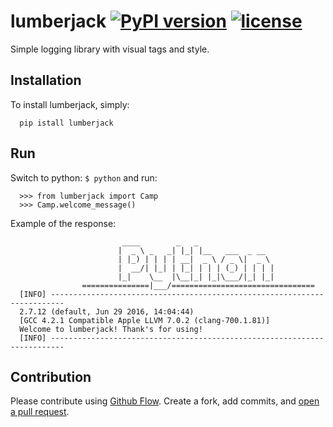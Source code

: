 # lumberjack [![PyPI version](https://badge.fury.io/py/lumberjack.svg)](https://badge.fury.io/py/lumberjack) [![license](https://img.shields.io/github/license/mashape/apistatus.svg?maxAge=2592000)](LICENSE)
Simple logging library with visual tags and style.

## Installation

To install lumberjack, simply:

      pip istall lumberjack

## Run

Switch to python: `$ python` and run:

      >>> from lumberjack import Camp
      >>> Camp.welcome_message()

Example of the response:

                             ____        _   _                                        
                            |  _ \ _   _| |_| |__   ___  _ __                         
                            | |_) | | | | __|  _ \ / _ \|  _ \                        
                            |  __/| |_| | |_| | | | (_) | | | |                       
                            |_|    \__  |\__|_| |_|\___/|_| |_|                       
                    ===============|___/================================              
      [INFO] -------------------------------------------------------------------------
      2.7.12 (default, Jun 29 2016, 14:04:44) 
      [GCC 4.2.1 Compatible Apple LLVM 7.0.2 (clang-700.1.81)]
      Welcome to lumberjack! Thank's for using!
      [INFO] -------------------------------------------------------------------------

## Contribution

Please contribute using [Github Flow](https://guides.github.com/introduction/flow/). Create a fork, add commits, and [open a pull request](https://github.com/fraction/readme-boilerplate/compare/).
